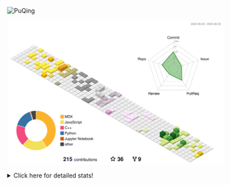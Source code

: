 ![PuQing](https://user-images.githubusercontent.com/27223114/171565019-9a56fae6-b08b-421f-99db-7e830da42371.png)

![](./profile-3d-contrib/profile-season-animate.svg)

<details>
<summary>Click here for detailed stats!</summary>

<!--START_SECTION:waka-->
![Lines of code](https://img.shields.io/badge/From%20Hello%20World%20I%27ve%20Written-797.4%20thousand%20lines%20of%20code-blue)

**🐱 My GitHub Data** 

> 📦 257.6 kB Used in GitHub's Storage 
 > 
> 🏆 169 Contributions in the Year 2023
 > 
> 🚫 Not Opted to Hire
 > 
> 📜 32 Public Repositories 
 > 
> 🔑 27 Private Repositories 
 > 
**I'm an Early 🐤** 

```text
🌞 Morning                409 commits         ████░░░░░░░░░░░░░░░░░░░░░   14.06 % 
🌆 Daytime                1436 commits        ████████████░░░░░░░░░░░░░   49.36 % 
🌃 Evening                266 commits         ██░░░░░░░░░░░░░░░░░░░░░░░   09.14 % 
🌙 Night                  798 commits         ███████░░░░░░░░░░░░░░░░░░   27.43 % 
```


📊 **This Week I Spent My Time On** 

```text
💬 Programming Languages: 
Bash                     1 hr 12 mins        █████████░░░░░░░░░░░░░░░░   35.61 % 
C++                      51 mins             ██████░░░░░░░░░░░░░░░░░░░   24.97 % 
Python                   31 mins             ████░░░░░░░░░░░░░░░░░░░░░   15.38 % 
YAML                     25 mins             ███░░░░░░░░░░░░░░░░░░░░░░   12.62 % 
Docker                   20 mins             ███░░░░░░░░░░░░░░░░░░░░░░   10.12 % 

🔥 Editors: 
VS Code                  3 hrs 24 mins       █████████████████████████   100.00 % 

💻 Operating System: 
WSL                      2 hrs 57 mins       ██████████████████████░░░   86.40 % 
Linux                    27 mins             ███░░░░░░░░░░░░░░░░░░░░░░   13.60 % 
```


<!--END_SECTION:waka-->
</details>
